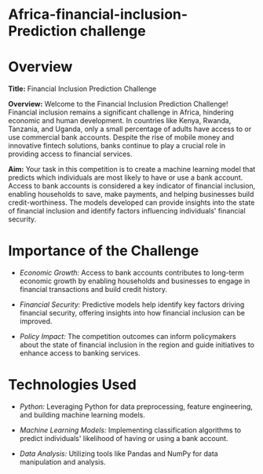 # Africa-financial-inclusion-Prediction challenge
# Overview
**Title:** Financial Inclusion Prediction Challenge

**Overview:** Welcome to the Financial Inclusion Prediction Challenge! Financial inclusion remains a significant challenge in Africa, hindering economic and human development. In countries like Kenya, Rwanda, Tanzania, and Uganda, only a small percentage of adults have access to or use commercial bank accounts. Despite the rise of mobile money and innovative fintech solutions, banks continue to play a crucial role in providing access to financial services.

**Aim:** Your task in this competition is to create a machine learning model that predicts which individuals are most likely to have or use a bank account. Access to bank accounts is considered a key indicator of financial inclusion, enabling households to save, make payments, and helping businesses build credit-worthiness. The models developed can provide insights into the state of financial inclusion and identify factors influencing individuals' financial security.

# Importance of the Challenge
- *Economic Growth:* Access to bank accounts contributes to long-term economic growth by enabling households and businesses to engage in financial transactions and build credit history.

- *Financial Security:* Predictive models help identify key factors driving financial security, offering insights into how financial inclusion can be improved.

- *Policy Impact:* The competition outcomes can inform policymakers about the state of financial inclusion in the region and guide initiatives to enhance access to banking services.

# Technologies Used
- *Python:* Leveraging Python for data preprocessing, feature engineering, and building machine learning models.

- *Machine Learning Models:* Implementing classification algorithms to predict individuals' likelihood of having or using a bank account.

- *Data Analysis:* Utilizing tools like Pandas and NumPy for data manipulation and analysis.
